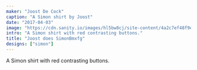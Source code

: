 ```yaml
---
maker: "Joost De Cock"
caption: "A Simon shirt by Joost"
date: "2017-04-03"
image: "https://cdn.sanity.io/images/hl5bw8cj/site-content/4a2c7ef48f9e59652e63af8e80f57272dfbf0873-1944x1944.jpg"
intro: "A Simon shirt with red contrasting buttons."
title: "Joost does SimonBmxfg"
designs: ["simon"]
---
```



A Simon shirt with red contrasting buttons.

